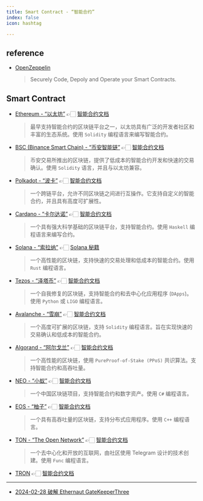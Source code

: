 ```yaml
---
title: Smart Contract - “智能合约”
index: false
icon: hashtag

---
```


<!-- more -->

## reference

- [OpenZeppelin](https://www.openzeppelin.com)
    > Securely Code, Depoly and Operate your Smart Contracts.

## Smart Contract

- [Ethereum - “以太坊”](https://ethereum.org) 👉🏻 [智能合约文档](https://ethereum.org/zh/developers/docs/smart-contracts)
    > 最早支持智能合约的区块链平台之一，以太坊具有广泛的开发者社区和丰富的生态系统。使用 `Solidity` 编程语言来编写智能合约。

- [BSC (Binance Smart Chain) - “币安智能链”](https://www.bnbchain.org/zh-CN) 👉🏻 [智能合约文档](https://docs.bnbchain.org/docs/replit/#create-smart-contract)
    > 币安交易所推出的区块链，提供了低成本的智能合约开发和快速的交易确认。使用 `Solidity` 语言，并且与以太坊兼容。

- [Polkadot - “波卡”](https://polkadot.network) 👉🏻 [智能合约文档](https://wiki.polkadot.network/docs/build-smart-contracts)
    > 一个跨链平台，允许不同区块链之间进行互操作。它支持自定义的智能合约，并且具有高度可扩展性。

- [Cardano - “卡尔达诺”](https://cardano.org) 👉🏻 [智能合约文档](https://docs.cardano.org/smart-contracts)
    > 一个具有强大科学基础的区块链平台，支持智能合约。使用 `Haskell` 编程语言来编写合约。

- [Solana - “索拉纳”](https://solana.com/zh) 👉🏻 [Solana 秘籍](https://solanacookbook.com/zh/)
    > 一个高性能的区块链，支持快速的交易处理和低成本的智能合约。使用 `Rust` 编程语言。

- [Tezos - “泽塔币”](https://tezos.com) 👉🏻 [智能合约文档](https://tezos.com/developers/languages)
    > 一个自我修复的区块链，支持智能合约和去中心化应用程序 (`DApps`)。使用 `Python` 或 `LIGO` 编程语言。

- [Avalanche - “雪崩”](https://www.avax.network) 👉🏻 [智能合约文档](https://docs.avax.network/build/dapp/smart-contracts/remix-deploy)
    > 一个高度可扩展的区块链，支持 `Solidity` 编程语言。旨在实现快速的交易确认和低成本的智能合约。

- [Algorand - “阿尔戈兰”](https://www.algorand.foundation) 👉🏻 [智能合约文档](https://developer.algorand.org/zh-hans/docs/get-details/dapps/smart-contracts)
    > 一个高性能的区块链，使用 `PureProof-of-Stake (PPoS)` 共识算法。支持智能合约和高吞吐量。

- [NEO - “小蚁”](https://neo.org) 👉🏻 [智能合约文档](https://docs.neo.org/v2/docs/zh-cn/sc/gettingstarted/introduction.html)
    > 一个中国区块链项目，支持智能合约和数字资产。使用 `C#` 编程语言。

- [EOS - “柚子”](https://eosnetwork.com/zh) 👉🏻 [智能合约文档](https://docs.eosnetwork.com/zh/docs/latest/quick-start/write-a-contract)
    > 一个具有高吞吐量的区块链，支持分布式应用程序。使用 `C++` 编程语言。
    
- [TON - “The Open Network”](https://ton.org) 👉🏻 [智能合约文档](https://docs.ton.org/develop/smart-contracts)
    >  一个去中心化和开放的互联网，由社区使用 Telegram 设计的技术创建。使用 `Func` 编程语言。
    
- [TRON](https://tron.network) 👉🏻 [智能合约文档](https://developers.tron.network/docs/smart-contracts-introduction)
    
------

- [2024-02-28 破解 Ethernaut GateKeeperThree](https://mp.weixin.qq.com/s/5feFtjNYk7NkAzjDqnztgw)